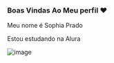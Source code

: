 ### Boas Vindas Ao Meu perfil ❤️
Meu nome é Sophia Prado

Estou estudando na Alura

![image](https://github.com/Prado06/Prado06/assets/171597982/40528dfb-4286-4399-8e15-a9e0c83042c8)

